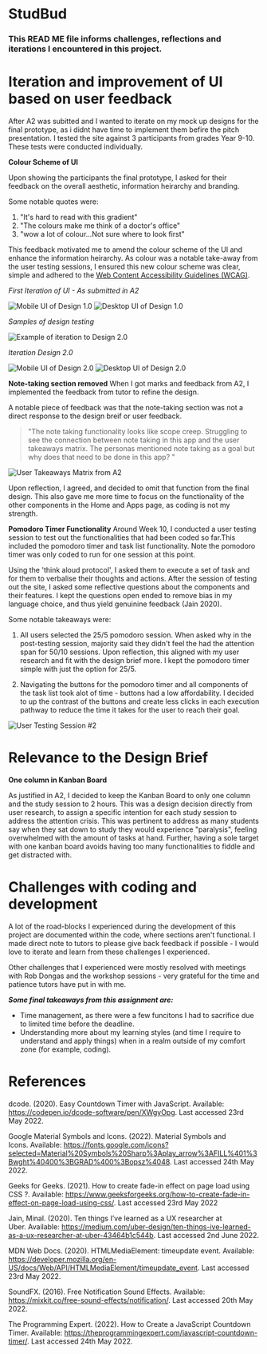 # StudBud 
### This READ ME file informs challenges, reflections and iterations I encountered in this project. 

# Iteration and improvement of UI based on user feedback
After A2 was subitted and I wanted to iterate on my mock up designs for the final prototype, as i didnt have time to implement them befire the pitch presentation. I tested the site against 3 participants from grades Year 9-10. These tests were conducted individually. 

**Colour Scheme of UI**

Upon showing the participants the final prototype, I asked for their feedback on the overall aesthetic, information heirarchy and branding. 

Some notable quotes were:

1. "It's hard to read with this gradient"
2. "The colours make me think of a doctor's office"
3. "wow a lot of colour...Not sure where to look first"


This feedback motivated me to amend the colour scheme of the UI and enhance the information heirarchy. As colour was a notable take-away from the user testing sessions, I ensured this new colour scheme was clear, simple and adhered to the [Web Content Accessibility Guidelines (WCAG)](http://web-accessibility.carnegiemuseums.org/design/color/#:~:text=%E2%80%9CWCAG%20(Web%20Content%20Accessibility%20Guidelines,of%20at%20least%204.5%3A1)).

*First Iteration of UI - As submitted in A2*

![Mobile UI of Design 1.0](image.png)
![Desktop UI of Design 1.0](image_2.png)

*Samples of design testing*

![Example of iteration to Design 2.0](image_3.png)

*Iteration Design 2.0*

![Mobile UI of Design 2.0](image_4.png)
![Desktop UI of Design 2.0](image_5.png)



**Note-taking section removed**
When I got marks and feedback from A2, I implemented the feedback from tutor to refine the design. 

A notable piece of feedback was that the note-taking section was not a direct response to the design breif or user feedback. 

>"The note taking functionality looks like scope creep.
    Struggling to see the connection between note taking in this app and the user takeaways matrix. 
    The personas mentioned note taking as a goal but why does that need to be done in this app? "

![User Takeaways Matrix from A2](image_6.png)

Upon reflection, I agreed, and decided to omit that function from the final design. This also gave me more time to focus on the functionality of the other components in the Home and Apps page, as coding is not my strength.  



**Pomodoro Timer Functionality**
Around Week 10, I conducted a user testing session to test out the functionalities that had been coded so far.This included the pomodoro timer and task list functionality. Note the pomodoro timer was only coded to run for one session at this point. 

Using the 'think aloud protocol', I asked them to execute a set of task and for them to verbalise their thoughts and actions. After the session of testing out the site, I asked some reflective questions about the components and their features. I kept the questions open ended to remove bias in my language choice, and thus yield genuinine feedback (Jain 2020). 

Some notable takeaways were: 


1. All users selected the 25/5 pomodoro session. When asked why in the post-testing session, majority said they didn't feel the had the attention span for 50/10 sessions. Upon reflection, this aligned with my user research and fit with the design brief more. I kept the pomodoro timer simple with just the option for 25/5. 

2. Navigating the buttons for the pomodoro timer and all components of the task list took alot of time - buttons had a low affordability. I decided to up the contrast of the buttons and create less clicks in each execution pathway to reduce the time it takes for the user to reach their goal.

![User Testing Session #2](IMG_7079.jpg)


# Relevance to the Design Brief 


**One column in Kanban Board**

As justified in A2, I decided to keep the Kanban Board to only one column and the study session to 2 hours. This was a design decision directly from user research, to assign a specific intention for each study session to address the attention crisis. This was pertinent to address as many students say when they sat down to study they would experience "paralysis", feeling overwhelmed with the amount of tasks at hand. Further, having a sole target with one kanban board avoids having too many functionalities to fiddle and get distracted with. 




# Challenges with coding and development 
A lot of the road-blocks I experienced during the development of this project are documented within the code, where sections aren't functional. I made direct note to tutors to please give back feedback if possible - I would love to iterate and learn from these challenges I experienced. 

Other challenges that I experienced were mostly resolved with meetings with Rob Dongas and the workshop sessions - very grateful for the time and patience tutors have put in with me.

***Some final takeaways from this assignment are:***

- Time management, as there were a few funcitons I had to sacrifice due to limited time before the deadline.
- Understanding more about my learning styles (and time I require to understand and apply things) when in a realm outside of my comfort zone (for example, coding).


# References 
dcode. (2020). Easy Countdown Timer with JavaScript. Available: https://codepen.io/dcode-software/pen/XWgyOpg. Last accessed 23rd May 2022.

Google Material Symbols and Icons. (2022). Material Symbols and Icons. Available: https://fonts.google.com/icons?selected=Material%20Symbols%20Sharp%3Aplay_arrow%3AFILL%401%3Bwght%40400%3BGRAD%400%3Bopsz%4048. Last accessed 24th May 2022.


Geeks for Geeks. (2021). How to create fade-in effect on page load using CSS ?. Available: https://www.geeksforgeeks.org/how-to-create-fade-in-effect-on-page-load-using-css/. Last accessed 23rd May 2022

Jain, Minal. (2020). Ten things I’ve learned as a UX researcher at Uber. Available: https://medium.com/uber-design/ten-things-ive-learned-as-a-ux-researcher-at-uber-43464b1c544b. Last accessed 2nd June 2022.

MDN Web Docs. (2020). HTMLMediaElement: timeupdate event. Available: https://developer.mozilla.org/en-US/docs/Web/API/HTMLMediaElement/timeupdate_event. Last accessed 23rd May 2022.

SoundFX. (2016). Free Notification Sound Effects. Available: https://mixkit.co/free-sound-effects/notification/. Last accessed 20th May 2022.


The Programming Expert. (2022). How to Create a JavaScript Countdown Timer. Available: https://theprogrammingexpert.com/javascript-countdown-timer/. Last accessed 24th May 2022.
